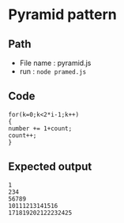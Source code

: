 #  Pyramid pattern
## Path
- File name : pyramid.js
- run : `node pramed.js`

## Code

````
for(k=0;k<2*i-1;k++)
{
number += 1+count;
count++;
}
````
## Expected output

```
1
234
56789
10111213141516
171819202122232425
```



